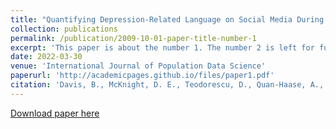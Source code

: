 ```yaml
---
title: "Quantifying Depression-Related Language on Social Media During the COVID-19 Pandemic"
collection: publications
permalink: /publication/2009-10-01-paper-title-number-1
excerpt: 'This paper is about the number 1. The number 2 is left for future work.'
date: 2022-03-30
venue: 'International Journal of Population Data Science'
paperurl: 'http://academicpages.github.io/files/paper1.pdf'
citation: 'Davis, B., McKnight, D. E., Teodorescu, D., Quan-Haase, A., Chunara, R., Fyshe, A. and Lizotte, D. J. (2022) “Quantifying Depression-Related Language on Social Media During the COVID-19 Pandemic”, International Journal of Population Data Science, 5(4). doi: 10.23889/ijpds.v5i4.1716.'
---
```

[Download paper here](http://academicpages.github.io/files/paper1.pdf)
